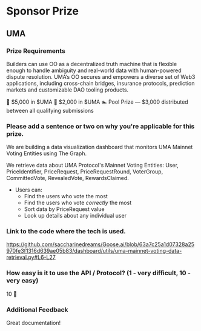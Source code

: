 # Sponsor Prize

## UMA

### Prize Requirements

Builders can use OO as a decentralized truth machine that is flexible enough to handle ambiguity and real-world data with human-powered dispute resolution. UMA’s OO secures and empowers a diverse set of Web3 applications, including cross-chain bridges, insurance protocols, prediction markets and customizable DAO tooling products.

🥇 $5,000 in $UMA
🥈 $2,000 in $UMA
🏊 Pool Prize — $3,000 distributed between all qualifying submissions

### Please add a sentence or two on why you're applicable for this prize.

We are building a data visualization dashboard that monitors UMA Mainnet Voting Entities using The Graph.

We retrieve data about UMA Protocol's Mainnet Voting Entities: User, PriceIdentifier, PriceRequest, PriceRequestRound, VoterGroup, CommittedVote, RevealedVote, RewardsClaimed.

-  Users can:
   -  Find the users who vote the most
   -  Find the users who vote *correctly* the most
   -  Sort data by PriceRequest value
   -  Look up details about any individual user
   
### Link to the code where the tech is used.

https://github.com/saccharinedreams/Goose.ai/blob/63a7c25a1d07328a25970fe3f1316d639ae05b83/dashboard/utils/uma-mainnet-voting-data-retrieval.py#L6-L27

### How easy is it to use the API / Protocol? (1 - very difficult, 10 - very easy)

10 🌟

### Additional Feedback

Great documentation!

